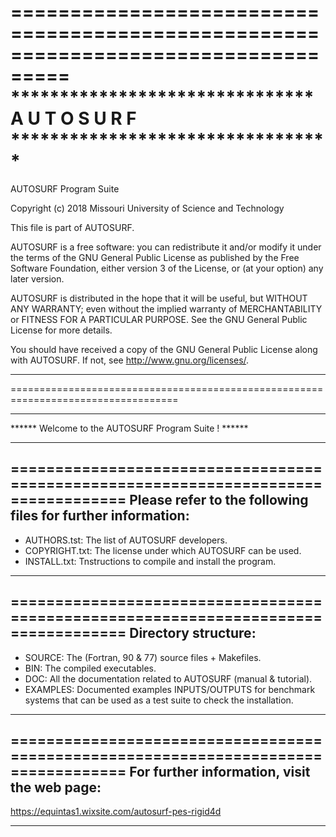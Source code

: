 ===================================================================================
*******************************  A U T O S U R F  *********************************
===================================================================================

   AUTOSURF Program Suite

   Copyright (c) 2018 Missouri University of Science and Technology

   This file is part of AUTOSURF.

   AUTOSURF is a free software: you can redistribute it and/or modify it under 
   the terms of the GNU General Public License as published by the Free Software 
   Foundation, either version 3 of the License, or (at your option) any later 
   version.

   AUTOSURF is distributed in the hope that it will be useful, but WITHOUT ANY 
   WARRANTY; even without the implied warranty of MERCHANTABILITY or FITNESS FOR 
   A PARTICULAR PURPOSE. See the GNU General Public License for more details.

   You should have received a copy of the GNU General Public License along with 
   AUTOSURF.  If not, see <http://www.gnu.org/licenses/>.

-----------------------------------------------------------------------------------
===================================================================================


***********************************************************************************
******                Welcome to the AUTOSURF Program Suite !                ******         
***********************************************************************************

===================================================================================
   Please refer to the following files for further information:
-----------------------------------------------------------------------------------
   * AUTHORS.tst:   The list of AUTOSURF developers.
   * COPYRIGHT.txt: The license under which AUTOSURF can be used.
   * INSTALL.txt:   Tnstructions to compile and install the program.
-----------------------------------------------------------------------------------

===================================================================================
   Directory structure:
-----------------------------------------------------------------------------------
   * SOURCE:        The (Fortran, 90 & 77) source files + Makefiles.
   * BIN:           The compiled executables.
   * DOC:           All the documentation related to AUTOSURF (manual & tutorial).
   * EXAMPLES:      Documented examples INPUTS/OUTPUTS for benchmark systems that 
                    can be used as a test suite to check the installation.
-----------------------------------------------------------------------------------

===================================================================================
   For further information, visit the web page:
-----------------------------------------------------------------------------------
   https://equintas1.wixsite.com/autosurf-pes-rigid4d

***********************************************************************************
